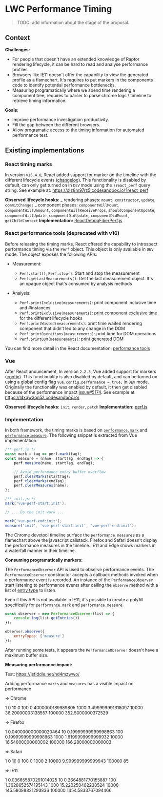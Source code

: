 # LWC Performance Timing

> TODO: add information about the stage of the proposal.

## Context

**Challenges:**

* For people that doesn't have an extended knowledge of Raptor rendering lifecycle, it can be hard to read and analyse performance profiles
* Browsers like IE11 doesn't offer the capability to view the generated profile as a flamechart. It's requires to put markers in the components code to identify potential performance bottlenecks.
* Measuring programatically where we spend time rendering a component tree, requires to parser to parse chrome logs / timeline to retrieve timing information.

**Goals:**

* Improve performance investigation productivity.
* Fill the gap between the different browsers.
* Allow programatic access to the timing information for automated performance test.

## Existing implementations

### React timing marks

In version `v15.4.0`, React added support for marker on the timeline with the different lifecycle events ([changelog](https://reactjs.org/blog/2016/11/16/react-v15.4.0.html#profiling-components-with-chrome-timeline)). This functionality is disabled by default, can only get turned on in `DEV` mode using the `?react_perf` query string. See example at: https://olz8m97rz5.codesandbox.io/?react_perf

**Observed lifecycle hooks:**
_ rendering phases: `mount`, `constructor`, `update`, `commitChanges`
_ component phases: `componentWillMount`, `componentWillUnmount`, `componentWillReceiveProps`, `shouldComponentUpdate`, `componentWillUpdate`, `componentDidUpdate`, `componentDidMount`, `getChildContext`
**Implementation:** [ReactDebugFiberPerf.js](https://github.com/facebook/react/blob/b77b12311f0c66aad9b50f805c53dcc05d2ea75c/packages/react-reconciler/src/ReactDebugFiberPerf.js)

### React performance tools (deprecated with v16)

Before releasing the timing marks, React offered the capability to introspect performance timing via the `Perf` object. This object is only available in `DEV` mode. The object exposes the following APIs:

* Measurement:

    * `Perf.start()`, `Perf.stop()`: Start and stop the measurement
    * `Perf.getLastMeasurements()`: Get the last measurement object. It's an opaque object that's consumed by analysis methods

* Analysis:
    * `Perf.printInclusive(measurements)`: print component inclusive time and #instances
    * `Perf.printExclusive(measurements)`: print component exclusive time for the different lifecycle hooks
    * `Perf.printWasted(measurements)`: print time waited rendering component that didn't led to any change in the DOM
    * `Perf.printOperations(measurements)`: print time for DOM operations
    * `Perf.printDOM(measurements)`: print generated DOM

You can find more detail in the React documentation: [performance tools](https://reactjs.org/docs/perf.html)

### Vue

After React anouncement, In version `2.2.3`, Vue added support for markers ([config](https://vuejs.org/v2/api/#performance)). This functionality is also disabled by default, and can be turned on using a global config flag `Vue.config.performance = true;` in `DEV` mode. Originally the functionality was enabled by default, it then get disabled because of the performance impact [issue#5174](https://github.com/vuejs/vue/issues/5174). See example at: https://l4xqw3qn5z.codesandbox.io/

**Observed lifecycle hooks:** `init`, `render`, `patch`
**Implementation:** [perf.js](https://github.com/vuejs/vue/blob/master/src/core/util/perf.js)

### Implementation

In both framework, the timing marks is based on [`performance.mark`](https://developer.mozilla.org/en-US/docs/Web/API/Performance/mark) and [`performance.measure`](https://developer.mozilla.org/en-US/docs/Web/API/Performance/measure). The following snippet is extracted from Vue implementation:

```js
/** perf.js */
const mark = tag => perf.mark(tag);
const measure = (name, startTag, endTag) => {
    perf.measure(name, startTag, endTag);

    // Avoid performance entry buffer overflow
    perf.clearMarks(startTag);
    perf.clearMarks(endTag);
    perf.clearMeasures(name);
};

/** init.js */
mark('vue-perf-start:init');

// ... Do the init work ...

mark('vue-perf-end:init');
measure('init', 'vue-perf-start:init', 'vue-perf-end:init');
```

The Chrome devetool timeline surface the `performance.measure`s as a flamechart above the javascript callstack. Firefox and Safari doesn't display the performance measures in the timeline. IE11 and Edge shows markers in a waterfall manner in their timeline.

**Consuming programatically markers:**

The `PerformanceObserver` API is used to observe performance events. The `PerformanceObserver` constructor accepts a callback methods invoked when a performance event is recorded. An instance of the `PerformanceObserver` start listening to performance events after calling the `observe` method with a list of [entry type](https://developer.mozilla.org/en-US/docs/Web/API/PerformanceEntry/entryType) to listen. 

Even if this API is not available in IE11, it's possible to create a polyfill specifically for `performance.mark` and `performance.measure`. 

```js
const observer = new PerformanceObserver(list => {
    console.log(list.getEntries())
});

observer.observe({
    entryTypes: ['measure']
});
```

After running some tests, it appears the `PerformanceObserver` doesn't have a maximum buffer size.

**Measuring performance impact:**

Test: https://jsfiddle.net/hd4mzwwo/

Adding performance `marks` and `measures` has a visible impact on performance

=> Chrome

1 0
10 0
100 0.4000000189989805
1000 3.499999991618097
10000 36.20000003138557
100000 352.5000000372529

=> Firefox

1 0.040000000000020464
10 0.19999999999998863
100 0.19999999999998863
1000 1.8199999999999932
10000 16.54000000000002
100000 166.28000000000003

=> Safari

1 0 
10 0 
100 0 
1000 2 
10000 9.999999999999943 
100000 85 

=> IE11

1 0.036655870291014025
10 0.2664881770155887
100 1.3628652574195143
1000 15.220250462230524
10000 145.58098821293836
100000 1454.5833767094466
